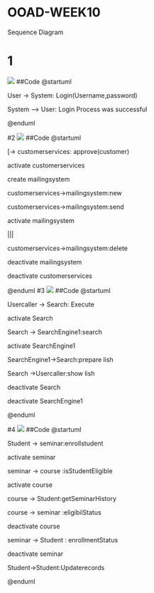 # OOAD-WEEK10
Sequence Diagram

# 1
![](http://www.plantuml.com/plantuml/img/SoWkIImgAStDuU8ABKujKj2rKmYkB2v9pRLIyCbFpypJ08dc9UQcwXGa5XUNvnUbQ79nGLGew08LWwIXIXK2YlAJKukB5SeJYnMAIvD1xBHIeC5S3gbvAI0h0000)
##Code
@startuml

User -> System: Login(Username,password)

System --> User: Login Process was successful

@enduml

#2
![](http://www.plantuml.com/plantuml/img/XP0n2iCm34LtdI9ZEsHhbmmXz-Wax4yns4wG59U23zzaA6qQIkRt-0zfK6EnEKMwjNtZPhKnGHHIWeDs3K-JZ0MdDpaJEmk53JkPo0bMa3Z4aE_wL4EYNwtjDxpBU10TMehiF-bjeTRBjTR32Oy80tdycVa2kzE69RyywGK0)
##Code
@startuml

[-> customerservices: approve(customer)

activate customerservices

create mailingsystem

customerservices->mailingsystem:new

customerservices->mailingsystem:send

activate mailingsystem

|||

customerservices->mailingsystem:delete

deactivate mailingsystem

deactivate customerservices

@enduml
#3
![](http://www.plantuml.com/plantuml/img/SoWkIImgAStDuGejJYrAJip9IIrIqBLJ24vDB4hEi59mhKXDBYr9LU1AJ2x9B4i4iY0oN10AeTGrBpqpBzNGgXWYZQOSAik5mjErWzfIK9HQa5YKgf2JMPp1XJ0PuIAhuepySeXqIYgwIp14O9OvfEQb07q60000)
##Code
@startuml

Usercaller -> Search: Execute 

activate Search

Search -> SearchEngine1:search

activate SearchEngine1

SearchEngine1->Search:prepare lish

Search ->Usercaller:show lish

deactivate Search

deactivate SearchEngine1

@enduml

#4
![](http://www.plantuml.com/plantuml/img/PP1D2WCX38Ntdi8Bp0LS3BCfT2yzWDKm1FmfIIpqzhMZqg5T1NdVUybpOt4aDKLbfGR8efTLCoJCZWnaAZ5o5vJpWaydC6KrviVXIoK6RP17p2NYZlS8NrT7r22RPv1c1x4zwOeiXLudPgumSEHXjEAaiWhmctiwPZOnkXT8xV7lcoq6lQppdjiZD9t05mgiDiYXVSyR)
##Code
@startuml

Student -> seminar:enrollstudent

activate seminar

seminar -> course :isStudentEligible

activate course

course -> Student:getSeminarHistory

course -> seminar :eligibilStatus

deactivate course

seminar -> Student : enrollmentStatus

deactivate seminar

Student->Student:Updaterecords

@enduml
